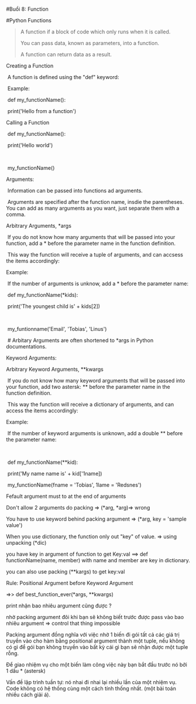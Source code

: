 #Buổi 8: Function

#Python Functions

> A function if a block of code which only runs when it is called.
>
> You can pass data, known as parameters, into a function.
>
> A function can return data as a result.

Creating a Function

​    A function is defined using the "def" keyword:

​    Example: 

​        def my_functionName():

​            print('Hello from a function')

Calling a Function

​    def my_functionName():

​        print('Hello world')

​    

​    my_functionName()

Arguments:

​    Information can be passed into functions ad arguments.

​    Arguments are specified after the function name, insdie the parentheses. You can add as many arguments as you want, just separate them with a comma.

Arbitrary Arguments, *args

​    If you do not know how many arguments that will be passed into your function, add a *  before the parameter name in the function definition.

​    This way the function will receive a tuple of arguments, and can accsess the items accordingly:

Example:

​    If the number of arguments is unknow, add a * before the parameter name:

​        def my_functionName(*kids):

​            print('The youngest child is' + kids[2])

​        

​        my_funtionname('Email', 'Tobias', 'Linus')

​    # Arbitary Arguments are often shortened to *args in Python documentations.

Keyword Arguments:

Arbitrary Keyword Arguments, **kwargs

​    If you do not know how many keyword arguments that will be passed into your function, add two astersk: ** before the parameter name in the function definition.

​    This way the function will receive a dictionary of arguments, and can access the items accordingly:

Example:

​    If the number of keyword arguments is unknown, add a double ** before the parameter name:

​    

​        def my_functionName(**kid):

​            print('My name name is' + kid['1name])

​        my_functionName(fname = 'Tobias', 1lame = 'Redsnes')

Fefault argument must to at the end of arguments

Don't allow 2 arguments do packing => (*arg, *arg)=> wrong

You have to use keyword behind packing argument => (*arg, key = 'sample value')

When you use dictionary, the function only out "key" of value. => using unpacking (*dic)

you have key in argument of function to get Key:val ==> def functionName(name, member) with name and member are key in dictionary.

you can also use packing (**kargs) to get key:val

Rule: Positional Argument before Keyword Argument

=>> def best_function_ever(*args, **kwargs)

print nhận bao nhiêu argument cũng được ?

nhờ packing argument đôi khi bạn sẽ không biết trước được pass vào bao nhiêu argument => control that thing impossible

Packing argument đồng nghĩa với việc nhờ 1 biến đi gói tất cả các giá trị truyền vào cho hàm bằng positional argument thành một tuple, nếu không có gì để gói bạn không truyền vào bất kỳ cái gì bạn sẽ nhận được một tuple rỗng.

Để giao nhiệm vụ cho một biến làm công việc này bạn bắt đầu trước nó bởi 1 dấu * (astersk)



Vấn đề lập trình tuần tự: nó nhai đi nhai lại nhiều lần của một nhiệm vụ. Code không có hệ thống cùng một cách tính thống nhất. (một bài toán nhiều cách giải á).



